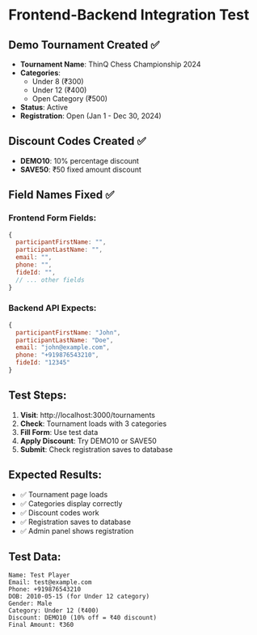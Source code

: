 # Frontend-Backend Integration Test

## Demo Tournament Created ✅
- **Tournament Name**: ThinQ Chess Championship 2024
- **Categories**: 
  - Under 8 (₹300)
  - Under 12 (₹400) 
  - Open Category (₹500)
- **Status**: Active
- **Registration**: Open (Jan 1 - Dec 30, 2024)

## Discount Codes Created ✅
- **DEMO10**: 10% percentage discount
- **SAVE50**: ₹50 fixed amount discount

## Field Names Fixed ✅
### Frontend Form Fields:
```javascript
{
  participantFirstName: "",
  participantLastName: "", 
  email: "",
  phone: "",
  fideId: "",
  // ... other fields
}
```

### Backend API Expects:
```javascript
{
  participantFirstName: "John",
  participantLastName: "Doe",
  email: "john@example.com", 
  phone: "+919876543210",
  fideId: "12345"
}
```

## Test Steps:
1. **Visit**: http://localhost:3000/tournaments
2. **Check**: Tournament loads with 3 categories
3. **Fill Form**: Use test data
4. **Apply Discount**: Try DEMO10 or SAVE50
5. **Submit**: Check registration saves to database

## Expected Results:
- ✅ Tournament page loads
- ✅ Categories display correctly
- ✅ Discount codes work
- ✅ Registration saves to database
- ✅ Admin panel shows registration

## Test Data:
```
Name: Test Player
Email: test@example.com
Phone: +919876543210
DOB: 2010-05-15 (for Under 12 category)
Gender: Male
Category: Under 12 (₹400)
Discount: DEMO10 (10% off = ₹40 discount)
Final Amount: ₹360
```